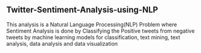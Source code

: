 ## Twitter-Sentiment-Analysis-using-NLP
   This analysis is a Natural Language Processing(NLP) Problem 
   where Sentiment Analysis is done by Classifying the Positive tweets from negative tweets by machine learning models for classification, 
   text mining, text analysis, data analysis and data visualization
